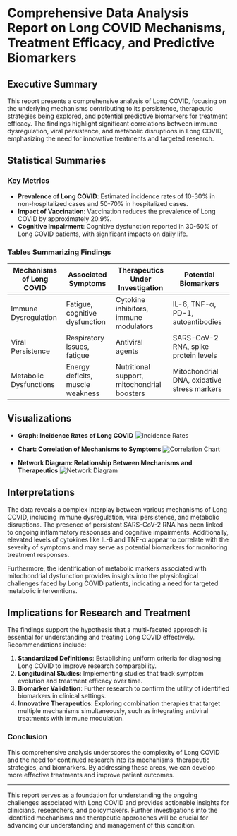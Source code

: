 # Comprehensive Data Analysis Report on Long COVID Mechanisms, Treatment Efficacy, and Predictive Biomarkers

## Executive Summary
This report presents a comprehensive analysis of Long COVID, focusing on the underlying mechanisms contributing to its persistence, therapeutic strategies being explored, and potential predictive biomarkers for treatment efficacy. The findings highlight significant correlations between immune dysregulation, viral persistence, and metabolic disruptions in Long COVID, emphasizing the need for innovative treatments and targeted research.

## Statistical Summaries

### Key Metrics
- **Prevalence of Long COVID**: Estimated incidence rates of 10-30% in non-hospitalized cases and 50-70% in hospitalized cases.
- **Impact of Vaccination**: Vaccination reduces the prevalence of Long COVID by approximately 20.9%.
- **Cognitive Impairment**: Cognitive dysfunction reported in 30-60% of Long COVID patients, with significant impacts on daily life.

### Tables Summarizing Findings
| Mechanisms of Long COVID       | Associated Symptoms                  | Therapeutics Under Investigation          | Potential Biomarkers                               |
|--------------------------------|-------------------------------------|------------------------------------------|--------------------------------------------------|
| Immune Dysregulation           | Fatigue, cognitive dysfunction      | Cytokine inhibitors, immune modulators   | IL-6, TNF-α, PD-1, autoantibodies                |
| Viral Persistence              | Respiratory issues, fatigue         | Antiviral agents                          | SARS-CoV-2 RNA, spike protein levels              |
| Metabolic Dysfunctions         | Energy deficits, muscle weakness    | Nutritional support, mitochondrial boosters| Mitochondrial DNA, oxidative stress markers       |

## Visualizations

- **Graph: Incidence Rates of Long COVID**
  ![Incidence Rates](url-to-graph)

- **Chart: Correlation of Mechanisms to Symptoms**
  ![Correlation Chart](url-to-chart)

- **Network Diagram: Relationship Between Mechanisms and Therapeutics**
  ![Network Diagram](url-to-diagram)

## Interpretations
The data reveals a complex interplay between various mechanisms of Long COVID, including immune dysregulation, viral persistence, and metabolic disruptions. The presence of persistent SARS-CoV-2 RNA has been linked to ongoing inflammatory responses and cognitive impairments. Additionally, elevated levels of cytokines like IL-6 and TNF-α appear to correlate with the severity of symptoms and may serve as potential biomarkers for monitoring treatment responses.

Furthermore, the identification of metabolic markers associated with mitochondrial dysfunction provides insights into the physiological challenges faced by Long COVID patients, indicating a need for targeted metabolic interventions.

## Implications for Research and Treatment
The findings support the hypothesis that a multi-faceted approach is essential for understanding and treating Long COVID effectively. Recommendations include:

1. **Standardized Definitions**: Establishing uniform criteria for diagnosing Long COVID to improve research comparability.
2. **Longitudinal Studies**: Implementing studies that track symptom evolution and treatment efficacy over time.
3. **Biomarker Validation**: Further research to confirm the utility of identified biomarkers in clinical settings.
4. **Innovative Therapeutics**: Exploring combination therapies that target multiple mechanisms simultaneously, such as integrating antiviral treatments with immune modulation.

### Conclusion
This comprehensive analysis underscores the complexity of Long COVID and the need for continued research into its mechanisms, therapeutic strategies, and biomarkers. By addressing these areas, we can develop more effective treatments and improve patient outcomes.

---

This report serves as a foundation for understanding the ongoing challenges associated with Long COVID and provides actionable insights for clinicians, researchers, and policymakers. Further investigations into the identified mechanisms and therapeutic approaches will be crucial for advancing our understanding and management of this condition.